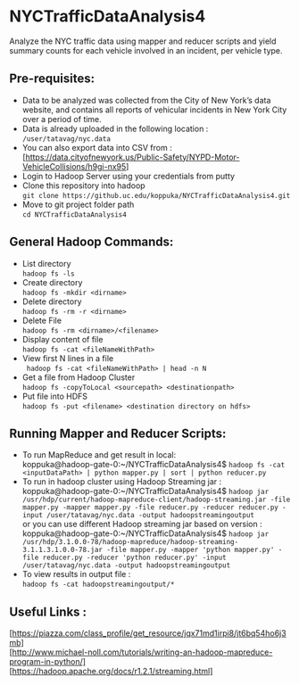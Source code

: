 # NYCTrafficDataAnalysis4
Analyze the NYC traffic data using mapper and reducer scripts and yield summary counts for each vehicle involved in an incident, per vehicle type.

## Pre-requisites:  
* Data to be analyzed was collected from the City of New York’s data website, and contains all reports of vehicular incidents in New York City over a period of time.  
* Data is already uploaded in the following location :  
`/user/tatavag/nyc.data`  
* You can also export data into CSV from :  
[https://data.cityofnewyork.us/Public-Safety/NYPD-Motor-VehicleCollisions/h9gi-nx95]  
* Login to Hadoop Server using your credentials from putty  
* Clone this repository into hadoop  
`git clone https://github.uc.edu/koppuka/NYCTrafficDataAnalysis4.git`  
* Move to git project folder path  
`cd NYCTrafficDataAnalysis4`  

## General Hadoop Commands:  
* List directory  
`hadoop fs -ls`  
* Create directory  
`hadoop fs -mkdir <dirname>`  
* Delete directory  
`hadoop fs -rm -r <dirname>`  
* Delete File  
`hadoop fs -rm <dirname>/<filename>`  
* Display content of file  
`hadoop fs -cat <fileNameWithPath>`  
* View first N lines in a file  
` hadoop fs -cat <fileNameWithPath> | head -n N`  
* Get a file from Hadoop Cluster   
`hadoop fs -copyToLocal <sourcepath> <destinationpath>`  
* Put file into HDFS  
`hadoop fs -put <filename> <destination directory on hdfs>`  

## Running Mapper and Reducer Scripts:  
* To run MapReduce and get result in local:  
koppuka@hadoop-gate-0:~/NYCTrafficDataAnalysis4$ `hadoop fs -cat <inputDataPath> | python mapper.py | sort | python reducer.py`  
* To run in hadoop cluster using Hadoop Streaming jar :  
koppuka@hadoop-gate-0:~/NYCTrafficDataAnalysis4$ `hadoop jar /usr/hdp/current/hadoop-mapreduce-client/hadoop-streaming.jar -file mapper.py -mapper mapper.py -file reducer.py -reducer reducer.py -input /user/tatavag/nyc.data -output hadoopstreamingoutput`  
or you can use different Hadoop streaming jar based on version :  
koppuka@hadoop-gate-0:~/NYCTrafficDataAnalysis4$ `hadoop jar /usr/hdp/3.1.0.0-78/hadoop-mapreduce/hadoop-streaming-3.1.1.3.1.0.0-78.jar -file mapper.py -mapper 'python mapper.py' -file reducer.py -reducer 'python reducer.py' -input /user/tatavag/nyc.data -output hadoopstreamingoutput`  
* To view results in output file :  
`hadoop fs -cat hadoopstreamingoutput/*`  

## Useful Links :  
[https://piazza.com/class_profile/get_resource/jqx71md1irpi8/jt6bq54ho6j3mb]  
[http://www.michael-noll.com/tutorials/writing-an-hadoop-mapreduce-program-in-python/]  
[https://hadoop.apache.org/docs/r1.2.1/streaming.html]  

